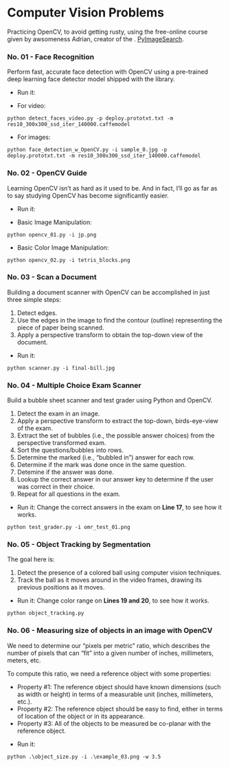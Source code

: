 # Computer Vision Problems

Practicing OpenCV, to avoid getting rusty, using the free-online course given by awsomeness Adrian, creator of the . [PyImageSearch](https://www.pyimagesearch.com).

### No. 01 -  Face Recognition
Perform fast, accurate face detection with OpenCV using a pre-trained deep learning face detector model shipped with the library.
- Run it:
* For video:

`python detect_faces_video.py -p deploy.prototxt.txt -m res10_300x300_ssd_iter_140000.caffemodel`

* For images:

`python face_detection_w_OpenCV.py -i sample_0.jpg -p deploy.prototxt.txt -m res10_300x300_ssd_iter_140000.caffemodel`

### No. 02 -  OpenCV Guide
Learning OpenCV isn’t as hard as it used to be. And in fact, I’ll go as far as to say studying OpenCV has become significantly easier.

- Run it:
* Basic Image Manipulation:

`python opencv_01.py -i jp.png`

* Basic Color Image Manipulation:

`python opencv_02.py -i tetris_blocks.png`


### No. 03 -  Scan a Document
Building a document scanner with OpenCV can be accomplished in just three simple steps:
1. Detect edges.
2. Use the edges in the image to find the contour (outline) representing the piece of paper being scanned.
3. Apply a perspective transform to obtain the top-down view of the document.

- Run it:

`python scanner.py -i final-bill.jpg`

### No. 04 -  Multiple Choice Exam Scanner
Build a bubble sheet scanner and test grader using Python and OpenCV.
1. Detect the exam in an image.
2. Apply a perspective transform to extract the top-down, birds-eye-view of the exam.
3. Extract the set of bubbles (i.e., the possible answer choices) from the perspective transformed exam.
4. Sort the questions/bubbles into rows.
5. Determine the marked (i.e., “bubbled in”) answer for each row.
6. Determine if the mark was done once in the same question.
7. Detemine if the answer was done.
8. Lookup the correct answer in our answer key to determine if the user was correct in their choice.
9. Repeat for all questions in the exam.

- Run it:
Change the correct answers in the exam on **Line 17**, to see how it works.

`python test_grader.py -i omr_test_01.png`

### No. 05 -  Object Tracking by Segmentation
The goal here is:
1. Detect the presence of a colored ball using computer vision techniques.
2. Track the ball as it moves around in the video frames, drawing its previous positions as it moves.

- Run it:
Change color range on **Lines 19 and 20**, to see how it works.

`python object_tracking.py`

### No. 06 - Measuring size of objects in an image with OpenCV
We need to determine our “pixels per metric” ratio, which describes the number of pixels that can “fit” into a given number of inches, millimeters, meters, etc.

To compute this ratio, we need a reference object with some properties:

* Property #1: The reference object should have known dimensions (such as width or height) in terms of a measurable unit (inches, millimeters, etc.).
* Property #2: The reference object should be easy to find, either in terms of location of the object or in its appearance.
* Property #3: All of the objects to be measured be co-planar with the reference object. 

- Run it:

`python .\object_size.py -i .\example_03.png -w 3.5`